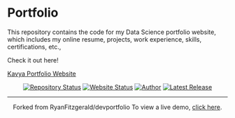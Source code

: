 # Portfolio

This repository contains the code for my Data Science portfolio website, which includes my online resume, projects, work experience, skills, certifications, etc.,

Check it out here!

[Kavya Portfolio Website](https://kavya2099.github.io/Portfolio/)

<div align="center">
  
[![Repository Status](https://img.shields.io/badge/Repository%20Status-Maintained-dark%20green.svg)](https://github.com/verma-anushka/anushkaverma)
[![Website Status](https://img.shields.io/badge/Website%20Status-Online-green)](https://verma-anushka.github.io/anushkaverma/)
[![Author](https://img.shields.io/badge/Author-Anushka%20Verma-blue.svg)](https://www.linkedin.com/in/AVS1508/)
[![Latest Release](https://img.shields.io/badge/Latest%20Release-27%20May,%202021-yellow.svg)](https://verma-anushka.github.io/anushkaverma/)

-----------------------------------------------------------------------------------------
Forked from RyanFitzgerald/devportfolio
To view a live demo, [click here](https://ryanfitzgerald.github.io/devportfolio/).



